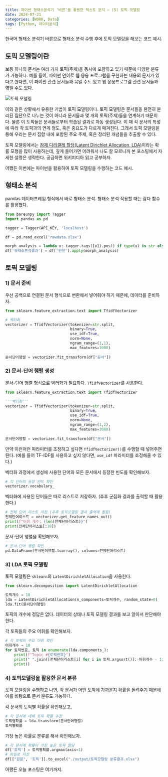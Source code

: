 ```yaml
---
title: 파이썬 형태소분석기 '바른'을 활용한 텍스트 분석 – (5) 토픽 모델링
date: 2024-07-21
categories: [WORK, Data]
tags: [Python, 데이터분석]
---
```


한국어 형태소 분석기 바른으로 형태소 분석 수행 후에 토픽 모델링을 해보는 코드 예시.

## 토픽 모델링이란

보통 하나의 문서는 여러 가지 토픽(주제)을 동시에 포함하고 있기 때문에 다양한 분류가 가능하다. 예를 들어, 파이썬 언어로 웹 응용 프로그램을 구현하는 내용의 문서가 있다고 한다면, 이 파이썬 관련 문서들과 묶일 수도 있고 웹 응용프로그램 관련 문서들과 엮일 수도 있다.

![토픽 모델링](https://chaelist.github.io/assets/images/ml_applied/topic_modeling.jpeg)

이와 같은 상황에서 유용한 기법이 토픽 모델링이다. 토픽 모델링은 문서들을 완전히 분리된 집단으로 나누는 것이 아니라 문서들과 몇 개의 토픽(주제)들을 연계하기 때문이다. 물론 이 토픽들은 문서들로부터 학습된 결과로 자동 생성된다. 이 때 각 문서의 특성에 따라 각 토픽과의 연계 정도, 혹은 중요도가 다르게 매겨진다. 그래서 토픽 모델링을 통해 우리는 문서 집합 내에 포함된 주요 주제, 혹은 정리된 개념들을 추출할 수 있다.

토픽 모델링에서는 [잠재 디리클레 할당(Latent Dirichlet Allocation, LDA)](https://ko.wikipedia.org/wiki/%EC%9E%A0%EC%9E%AC_%EB%94%94%EB%A6%AC%ED%81%B4%EB%A0%88_%ED%95%A0%EB%8B%B9)이라는 확률 모형을 많이 사용하는데, 깊게 들어가면 어려워서 나도 잘 모르니까 본 포스팅에서 자세한 설명은 생략한다. 궁금하면 위키피디아 읽고 공부하자.

어쨌든 이번에는 파이썬을 활용하여 토픽 모델링을 수행하는 코드 예시.

## 형태소 분석

pandas 데이터프레임 형식에서 바로 형태소 분석. 형태소 분석 적용할 때는 람다 함수를 활용했다.

```python
from bareunpy import Tagger
import pandas as pd

tagger = Tagger(API_KEY, 'localhost')

df = pd.read_excel('rawdata.xlsx')

morph_analysis = lambda x: tagger.tags([x]).pos() if type(x) is str else None
df['형태소분석결과'] = df['원문'].apply(morph_analysis)
```

## 토픽 모델링

### 1) 문서 준비

우선 공백으로 연결된 문서 형식으로 변환해서 넣어줘야 하기 때문에, 데이터를 준비하자.

```python
from sklearn.feature_extraction.text import TfidfVectorizer

# 벡터화
vectorizer = TfidfVectorizer(tokenizer=str.split, 
							 binary=True, 
							 use_idf=True, 
							 norm=None, 
							 ngram_range=(1,1), 
							 max_features=1000)
							 
문서단어행렬 = vectorizer.fit_transform(df["문서"])
```

### 2) 문서-단어 행렬 생성

문서-단어 행렬 형식으로 벡터화가 필요하다. `TfidfVectorizer`를 사용한다. 

```python
from sklearn.feature_extraction.text import TfidfVectorizer

'''벡터화'''
vectorizer = TfidfVectorizer(tokenizer=str.split, 
							 binary=True, 
							 use_idf=True, 
							 norm=None, 
							 ngram_range=(1,2), 
							 max_features=3000)
							 
문서단어행렬 = vectorizer.fit_transform(df["문서"])
```

만약 이런저런 파라미터를 조정하고 싶다면 `TfidfVectorizer()`를 수행할 때 넣어주면 된다. (예를 들어 TF-IDF를 사용하고 싶지 않다면, `use_idf` 파라미터를 조정해줄 수 있다.)

벡터화 과정에서 생성에 사용한 단어와 모든 문서에서 등장한 빈도를 확인해보자.

```python
# 각 단어의 등장 빈도 확인
vectorizer.vocabulary_
```

벡터화에 사용된 단어들은 따로 리스트로 저장하자. (추후 군집화 결과를 출력할 때 활용한다.)

```python
# 전체 단어 리스트 저장 (추후 토픽모델링 결과 출력에 활용)
전체단어리스트 = vectorizer.get_feature_names_out()
print(f"어휘 개수: {len(전체단어리스트)}")
print(전체단어리스트[:10])
```

문서-단어 행렬을 확인해보자.

```python
# 문서-단어 행렬 확인
pd.DataFrame(문서단어행렬.toarray(), columns=전체단어리스트)
```

### 3) LDA 토픽 모델링

토픽 모델링은 `sklearn`의 `LatentDirichletAllocation`을 사용한다.

```python
from sklearn.decomposition import LatentDirichletAllocation

토픽개수 = 10
lda = LatentDirichletAllocation(n_components=토픽개수, random_state=0)
lda.fit(문서단어행렬)
```

토픽의 개수에 정답은 없다. 데이터의 상태나 토픽 모델링 결과를 보고 알아서 판단해야 한다.

각 토픽들의 주요 어휘를 확인해보자.

```python
# 각 토픽의 주요 어휘 확인
어휘개수 = 10
for 토픽번호, 토픽 in enumerate(lda.components_):
    print(f"Topic #{토픽번호}")
    print(" ".join([전체단어리스트[i] for i in 토픽.argsort()[:-어휘개수 - 1:-1]]))
    print()
```

### 4) 토픽모델링을 활용한 문서 분류 

토픽 모델링을 수행하고 나면, 각 문서가 어떤 토픽에 가까운지 확률을 돌려주기 때문에 이를 바탕으로 문서 분류도 가능하다.

각 문서의 토픽별 확률을 확인해보고,

```python
# 각 문서에 대해 토픽 확률 추정
토픽별확률 = lda.transform(문서단어행렬)
토픽별확률
```

가장 높은 확률로 분류를 해서 확인해보자.

```python
# 각 문서에 확률이 가장 높은 토픽 할당
df['토픽'] = 토픽별확률.argmax(axis=1)
# 파일로 저장
df[["원문", '토픽']].to_excel("./output/토픽모델링 분류결과.xlsx")
```

어쨌든 오늘 포스팅은 여기까지.
